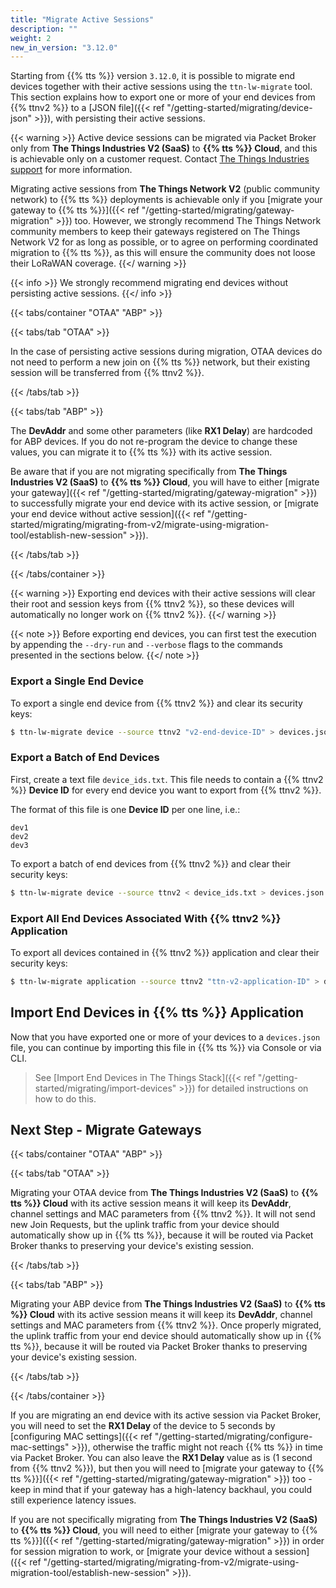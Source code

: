 ```yaml
---
title: "Migrate Active Sessions"
description: ""
weight: 2
new_in_version: "3.12.0"
---
```


Starting from {{% tts %}} version `3.12.0`, it is possible to migrate end devices together with their active sessions using the `ttn-lw-migrate` tool. This section explains how to export one or more of your end devices from {{% ttnv2 %}} to a [JSON file]({{< ref "/getting-started/migrating/device-json" >}}), with persisting their active sessions.

<!--more-->

{{< warning >}} Active device sessions can be migrated via Packet Broker only from **The Things Industries V2 (SaaS)** to **{{% tts %}} Cloud**, and this is achievable only on a customer request. Contact [The Things Industries support](mailto:support@thethingsindustries.com) for more information. 

Migrating active sessions from **The Things Network V2** (public community network) to {{% tts %}} deployments is achievable only if you [migrate your gateway to {{% tts %}}]({{< ref "/getting-started/migrating/gateway-migration" >}}) too. However, we strongly recommend The Things Network community members to keep their gateways registered on The Things Network V2 for as long as possible, or to agree on performing coordinated migration to {{% tts %}}, as this will ensure the community does not loose their LoRaWAN coverage. {{</ warning >}}

{{< info >}} We strongly recommend migrating end devices without persisting active sessions. {{</ info >}}

{{< tabs/container "OTAA" "ABP" >}}

{{< tabs/tab "OTAA" >}}

In the case of persisting active sessions during migration, OTAA devices do not need to perform a new join on {{% tts %}} network, but their existing session will be transferred from {{% ttnv2 %}}.

{{< /tabs/tab >}}

{{< tabs/tab "ABP" >}}

The **DevAddr** and some other parameters (like **RX1 Delay**) are hardcoded for ABP devices. If you do not re-program the device to change these values, you can migrate it to {{% tts %}} with its active session. 

Be aware that if you are not migrating specifically from **The Things Industries V2 (SaaS)** to **{{% tts %}} Cloud**, you will have to either [migrate your gateway]({{< ref "/getting-started/migrating/gateway-migration" >}}) to successfully migrate your end device with its active session, or [migrate your end device without active session]({{< ref "/getting-started/migrating/migrating-from-v2/migrate-using-migration-tool/establish-new-session" >}}). 

{{< /tabs/tab >}}

{{< /tabs/container >}}

{{< warning >}} Exporting end devices with their active sessions will clear their root and session keys from {{% ttnv2 %}}, so these devices will automatically no longer work on {{% ttnv2 %}}. {{</ warning >}}

{{< note >}} Before exporting end devices, you can first test the execution by appending the `--dry-run` and `--verbose` flags to the commands presented in the sections below. {{</ note >}}

### Export a Single End Device

To export a single end device from {{% ttnv2 %}} and clear its security keys:

```bash
$ ttn-lw-migrate device --source ttnv2 "v2-end-device-ID" > devices.json
```

### Export a Batch of End Devices

First, create a text file `device_ids.txt`. This file needs to contain a {{% ttnv2 %}} **Device ID** for every end device you want to export from {{% ttnv2 %}}. 

The format of this file is one **Device ID** per one line, i.e.:

```
dev1
dev2
dev3
```

To export a batch of end devices from {{% ttnv2 %}} and clear their security keys:

```bash
$ ttn-lw-migrate device --source ttnv2 < device_ids.txt > devices.json
```

### Export All End Devices Associated With {{% ttnv2 %}} Application

To export all devices contained in {{% ttnv2 %}} application and clear their security keys:

```bash
$ ttn-lw-migrate application --source ttnv2 "ttn-v2-application-ID" > devices.json
```

## Import End Devices in {{% tts %}} Application

Now that you have exported one or more of your devices to a `devices.json` file, you can continue by importing this file in {{% tts %}} via Console or via CLI. 

> See [Import End Devices in The Things Stack]({{< ref "/getting-started/migrating/import-devices" >}}) for detailed instructions on how to do this.

## Next Step - Migrate Gateways

{{< tabs/container "OTAA" "ABP" >}}

{{< tabs/tab "OTAA" >}}

Migrating your OTAA device from **The Things Industries V2 (SaaS)** to **{{% tts %}} Cloud** with its active session means it will keep its **DevAddr**, channel settings and MAC parameters from {{% ttnv2 %}}. It will not send new Join Requests, but the uplink traffic from your device should automatically show up in {{% tts %}}, because it will be routed via Packet Broker thanks to preserving your device's existing session. 

{{< /tabs/tab >}}

{{< tabs/tab "ABP" >}}

Migrating your ABP device from **The Things Industries V2 (SaaS)** to **{{% tts %}} Cloud** with its active session means it will keep its **DevAddr**, channel settings and MAC parameters from {{% ttnv2 %}}. Once properly migrated, the uplink traffic from your end device should automatically show up in {{% tts %}}, because it will be routed via Packet Broker thanks to preserving your device's existing session.

{{< /tabs/tab >}}

{{< /tabs/container >}}

If you are migrating an end device with its active session via Packet Broker, you will need to set the **RX1 Delay** of the device to 5 seconds by [configuring MAC settings]({{< ref "/getting-started/migrating/configure-mac-settings" >}}), otherwise the traffic might not reach {{% tts %}} in time via Packet Broker. You can also leave the **RX1 Delay** value as is (1 second from {{% ttnv2 %}}), but then you will need to [migrate your gateway to {{% tts %}}]({{< ref "/getting-started/migrating/gateway-migration" >}}) too - keep in mind that if your gateway has a high-latency backhaul, you could still experience latency issues.

If you are not specifically migrating from **The Things Industries V2 (SaaS)** to **{{% tts %}} Cloud**, you will need to either [migrate your gateway to {{% tts %}}]({{< ref "/getting-started/migrating/gateway-migration" >}}) in order for session migration to work, or [migrate your device without a session]({{< ref "/getting-started/migrating/migrating-from-v2/migrate-using-migration-tool/establish-new-session" >}}).

